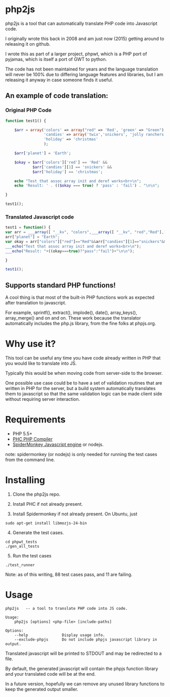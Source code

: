 # php2js

php2js is a tool that can automatically translate PHP code into Javascript code.

I originally wrote this back in 2008 and am just now (2015) getting around to
releasing it on github.

I wrote this as part of a larger project, phpwt, which is a PHP port of pyjamas,
which is itself a port of GWT to python.

The code has not been maintained for years and the language translation will
never be 100% due to differing language features and libraries, but I am
releasing it anyway in case someone finds it useful.

## An example of code translation:

### Original PHP Code
```php
function test1() {

    $arr = array('colors' => array("red" => 'Red', 'green' => "Green"),
                 'candies' => array('twix','snickers', 'jolly ranchers'),
                 'holiday' => 'christmas'
                 );

    $arr['planet'] = 'Earth';

    $okay = $arr['colors']['red'] == 'Red' &&
            $arr['candies'][1] == 'snickers' &&
            $arr['holiday'] == 'christmas';

    echo "Test that assoc array init and deref works<br>\n";
    echo 'Result: ' . (($okay === true) ? 'pass' : 'fail') . "\n\n";

}

test1();
```

### Translated Javascript code

```js
test1 = function() {
var arr = ___array([ "__kv", "colors",___array([ "__kv", "red","Red"],[ "__kv", "green","Green"])],[ "__kv", "candies",___array("twix","snickers","jolly ranchers")],[ "__kv", "holiday","christmas"]);
arr["planet"] = "Earth";
var okay = arr["colors"]["red"]=="Red"&&arr["candies"][1]=="snickers"&&arr["holiday"]=="christmas";
___echo("Test that assoc array init and deref works<br>\n");
___echo("Result: "+((okay===true)?"pass":"fail")+"\n\n");

}

test1();
```

## Supports standard PHP functions!

A cool thing is that most of the built-in PHP functions work as expected after
translation to javascript.

For example, sprintf(), extract(), implode(), date(), array_keys(), array_merge()
and on and on.  These work because the translator automatically includes the
php.js library, from the fine folks at phpjs.org.

# Why use it?

This tool can be useful any time you have code already written in PHP that
you would like to translate into JS.

Typically this would be when moving code from server-side to the browser.

One possible use case could be to have a set of validation routines that are
written in PHP for the server, but a build system automatically translates them
to javascript so that the same validation logic can be made client side without
requiring server interaction.


# Requirements


* PHP 5.5+
* [PHC PHP Compiler](http://www.phpcompiler.org/)
* [SpiderMonkey Javascript engine](https://developer.mozilla.org/en-US/docs/Mozilla/Projects/SpiderMonkey) or nodejs.

note: spidermonkey (or nodejs) is only needed for running the test cases from the
command line.

# Installing

1) Clone the php2js repo.

2) Install PHC if not already present.

3) Install Spidermonkey if not already present.  On Ubuntu, just

```
sudo apt-get install libmozjs-24-bin
```
 
4) Generate the test cases.

```
cd phpwt_tests
./gen_all_tests
```

5) Run the test cases

```
./test_runner
```


Note: as of this writing, 88 test cases pass, and 11 are failing.


# Usage

```
php2js   -- a tool to translate PHP code into JS code.

Usage:
    php2js [options] <php-file> [include-paths]
    
Options:
    --help               Display usage info.
    --exclude-phpjs      Do not include phpjs javascript library in output.
```

Translated javascript will be printed to STDOUT and may be redirected to a file.

By default, the generated javascript will contain the phpjs function library and
your translated code will be at the end.

In a future version, hopefully we can remove any unused library functions to
keep the generated output smaller.



